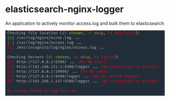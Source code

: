 # elasticsearch-nginx-logger

An application to actively monitor access.log and bulk them to elasticsearch

![screenshot](./screenshots/Screenshot_2022-09-16_03:33:48.png "Checking process")